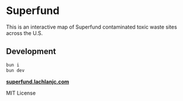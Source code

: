 # Superfund

This is an interactive map of Superfund contaminated toxic waste sites across the U.S.

## Development

```bash
bun i
bun dev
```

[**superfund.lachlanjc.com**](https://superfund.lachlanjc.com)

MIT License
